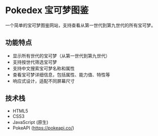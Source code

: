 # Pokedex 宝可梦图鉴

一个简单的宝可梦图鉴网站，支持查看从第一世代到第九世代的所有宝可梦。

## 功能特点

- 显示所有世代的宝可梦（从第一世代到第九世代）
- 支持按世代筛选宝可梦
- 支持中文搜索宝可梦名称和属性
- 查看宝可梦详细信息，包括属性、能力值、特性等
- 响应式设计，适配不同屏幕尺寸

## 技术栈

- HTML5
- CSS3
- JavaScript (原生)
- PokeAPI (https://pokeapi.co/)